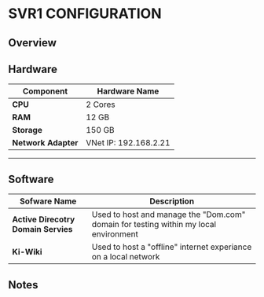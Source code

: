 # SVR1 CONFIGURATION

## Overview

## Hardware

| Component           | Hardware Name         |
| ------------------- | --------------------- |
| **CPU**             | 2 Cores               |
| **RAM**             | 12 GB                 |
| **Storage**         | 150 GB                |
| **Network Adapter** | VNet IP: 192.168.2.21 |

---

## Software

| Sofware Name                        | Description                                                                          |
| ----------------------------------- | ------------------------------------------------------------------------------------ |
| **Active Direcotry Domain Servies** | Used to host and manage the "Dom.com" domain for testing within my local environment |
| **Ki-Wiki** | Used to host a "offline" internet experiance on a local network | 

## Notes
